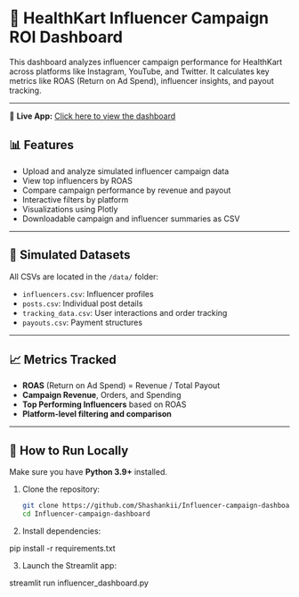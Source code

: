 # 💼 HealthKart Influencer Campaign ROI Dashboard

This dashboard analyzes influencer campaign performance for HealthKart across platforms like Instagram, YouTube, and Twitter. It calculates key metrics like ROAS (Return on Ad Spend), influencer insights, and payout tracking.

---

🔗 **Live App:** [Click here to view the dashboard](https://influencer-campaign-dashboard-esce3oq4t5nbgxfu3nnx6t.streamlit.app/)



## 📊 Features

- Upload and analyze simulated influencer campaign data
- View top influencers by ROAS
- Compare campaign performance by revenue and payout
- Interactive filters by platform
- Visualizations using Plotly
- Downloadable campaign and influencer summaries as CSV

---

## 📁 Simulated Datasets

All CSVs are located in the `/data/` folder:

- `influencers.csv`: Influencer profiles
- `posts.csv`: Individual post details
- `tracking_data.csv`: User interactions and order tracking
- `payouts.csv`: Payment structures

---

## 📈 Metrics Tracked

- **ROAS** (Return on Ad Spend) = Revenue / Total Payout
- **Campaign Revenue**, Orders, and Spending
- **Top Performing Influencers** based on ROAS
- **Platform-level filtering and comparison**

---


## 🚀 How to Run Locally

Make sure you have **Python 3.9+** installed.

1. Clone the repository:
   ```bash
   git clone https://github.com/Shashankii/Influencer-campaign-dashboard.git
   cd Influencer-campaign-dashboard

2. Install dependencies:

pip install -r requirements.txt


3. Launch the Streamlit app:

streamlit run influencer_dashboard.py

